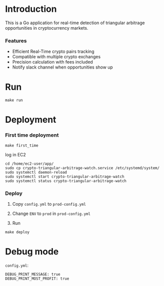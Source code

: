 # Introduction

This is a Go application for real-time detection of triangular arbitrage opportunities in cryptocurrency markets.

### Features

* Efficient Real-Time crypto pairs tracking
* Compatible with multiple crypto exchanges
* Precision calculation with fees included
* Notify slack channel when opportunities show up

# Run

```
make run
```

# Deployment

### First time deployment

```
make first_time
```

log in EC2

```
cd /home/ec2-user/app/
sudo cp crypto-triangular-arbitrage-watch.service /etc/systemd/system/
sudo systemctl daemon-reload
sudo systemctl start crypto-triangular-arbitrage-watch
sudo systemctl status crypto-triangular-arbitrage-watch
```

### Deploy

1) Copy `config.yml` to `prod-config.yml`

2) Change `ENV` to `prod` in `prod-config.yml`

3) Run

```
make deploy
```

# Debug mode

`config.yml`:

```
DEBUG_PRINT_MESSAGE: true
DEBUG_PRINT_MOST_PROFIT: true
```
